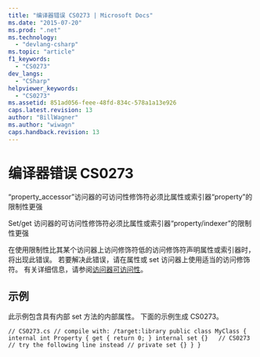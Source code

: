```yaml
---
title: "编译器错误 CS0273 | Microsoft Docs"
ms.date: "2015-07-20"
ms.prod: ".net"
ms.technology: 
  - "devlang-csharp"
ms.topic: "article"
f1_keywords: 
  - "CS0273"
dev_langs: 
  - "CSharp"
helpviewer_keywords: 
  - "CS0273"
ms.assetid: 851ad056-feee-48fd-834c-578a1a13e926
caps.latest.revision: 13
author: "BillWagner"
ms.author: "wiwagn"
caps.handback.revision: 13
---
```

# 编译器错误 CS0273
“property\_accessor”访问器的可访问性修饰符必须比属性或索引器“property”的限制性更强  
  
 Set\/get 访问器的可访问性修饰符必须比属性或索引器“property\/indexer”的限制性更强  
  
 在使用限制性比其某个访问器上访问修饰符低的访问修饰符声明属性或索引器时，将出现此错误。 若要解决此错误，请在属性或 set 访问器上使用适当的访问修饰符。 有关详细信息，请参阅[访问器可访问性](../../csharp/programming-guide/classes-and-structs/restricting-accessor-accessibility.md)。  
  
## 示例  
 此示例包含具有内部 set 方法的内部属性。 下面的示例生成 CS0273。  
  
```  
// CS0273.cs // compile with: /target:library public class MyClass { internal int Property { get { return 0; } internal set {}   // CS0273 // try the following line instead // private set {} } }  
```